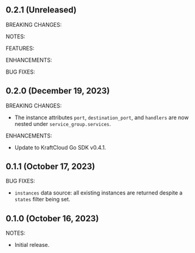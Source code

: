 ## 0.2.1 (Unreleased)

BREAKING CHANGES:

NOTES:

FEATURES:

ENHANCEMENTS:

BUG FIXES:

## 0.2.0 (December 19, 2023)

BREAKING CHANGES:

- The instance attributes `port`, `destination_port`, and `handlers` are now nested under `service_group.services`.

ENHANCEMENTS:

- Update to KraftCloud Go SDK v0.4.1.

## 0.1.1 (October 17, 2023)

BUG FIXES:

- `instances` data source: all existing instances are returned despite a `states` filter being set.

## 0.1.0 (October 16, 2023)

NOTES:

- Initial release.
